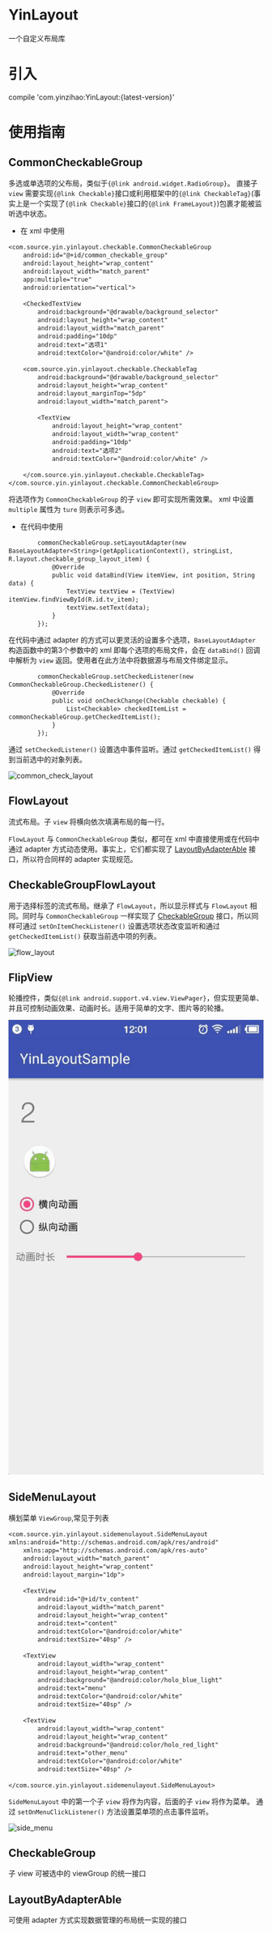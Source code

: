 # YinLayout
一个自定义布局库

# 引入
compile 'com.yinzihao:YinLayout:{latest-version}'

# 使用指南

## CommonCheckableGroup
多选或单选项的父布局，类似于`{@link android.widget.RadioGroup}`。
直接子 `view` 需要实现`{@link Checkable}`接口或利用框架中的`{@link CheckableTag}`(事实上是一个实现了`{@link Checkable}`接口的`{@link FrameLayout}`)包裹才能被监听选中状态。

- 在 xml 中使用
```
<com.source.yin.yinlayout.checkable.CommonCheckableGroup
    android:id="@+id/common_checkable_group"
    android:layout_height="wrap_content"
    android:layout_width="match_parent"
    app:multiple="true"
    android:orientation="vertical">

    <CheckedTextView
        android:background="@drawable/background_selector"
        android:layout_height="wrap_content"
        android:layout_width="match_parent"
        android:padding="10dp"
        android:text="选项1"
        android:textColor="@android:color/white" />

    <com.source.yin.yinlayout.checkable.CheckableTag
        android:background="@drawable/background_selector"
        android:layout_height="wrap_content"
        android:layout_marginTop="5dp"
        android:layout_width="match_parent">

        <TextView
            android:layout_height="wrap_content"
            android:layout_width="wrap_content"
            android:padding="10dp"
            android:text="选项2"
            android:textColor="@android:color/white" />

    </com.source.yin.yinlayout.checkable.CheckableTag>
</com.source.yin.yinlayout.checkable.CommonCheckableGroup>
```
将选项作为 `CommonCheckableGroup` 的子 `view` 即可实现所需效果。
xml 中设置 `multiple` 属性为 `ture` 则表示可多选。

- 在代码中使用

```
        commonCheckableGroup.setLayoutAdapter(new BaseLayoutAdapter<String>(getApplicationContext(), stringList, R.layout.checkable_group_layout_item) {
            @Override
            public void dataBind(View itemView, int position, String data) {
                TextView textView = (TextView) itemView.findViewById(R.id.tv_item);
                textView.setText(data);
            }
        });
```
在代码中通过 adapter 的方式可以更灵活的设置多个选项，`BaseLayoutAdapter` 构造函数中的第3个参数中的 xml 即每个选项的布局文件，会在 `dataBind()` 回调中解析为 `view` 返回。使用者在此方法中将数据源与布局文件绑定显示。

```
        commonCheckableGroup.setCheckedListener(new CommonCheckableGroup.CheckedListener() {
            @Override
            public void onCheckChange(Checkable checkable) {
                List<Checkable> checkedItemList = commonCheckableGroup.getCheckedItemList();
            }
        });
```
通过 `setCheckedListener()` 设置选中事件监听。通过 `getCheckedItemList()` 得到当前选中的对象列表。

![common_check_layout](https://github.com/YinZiHao1994/YinLayout/blob/master/app/src/main/res/drawable/common_check_layout.gif)

## FlowLayout
流式布局。子 `view` 将横向依次填满布局的每一行。

`FlowLayout` 与 `CommonCheckableGroup` 类似，都可在 xml 中直接使用或在代码中通过 adapter 方式动态使用。事实上，它们都实现了 [LayoutByAdapterAble](#layoutbyadapterable) 接口，所以符合同样的 adapter 实现规范。

## CheckableGroupFlowLayout
用于选择标签的流式布局。继承了 `FlowLayout`，所以显示样式与 `FlowLayout` 相同。同时与 `CommonCheckableGroup` 一样实现了 [CheckableGroup](#checkablegroup) 接口，所以同样可通过 `setOnItemCheckListener()` 设置选项状态改变监听和通过 `getCheckedItemList()` 获取当前选中项的列表。

![flow_layout](https://github.com/YinZiHao1994/YinLayout/blob/master/app/src/main/res/drawable/flow_layout.gif)


## FlipView
轮播控件，类似`{@link android.support.v4.view.ViewPager}`，但实现更简单、并且可控制动画效果、动画时长。适用于简单的文字、图片等的轮播。

![flip_view](https://github.com/YinZiHao1994/YinLayout/blob/master/app/src/main/res/drawable/flip_view.gif)

## SideMenuLayout
横划菜单 `ViewGroup`,常见于列表

```
<com.source.yin.yinlayout.sidemenulayout.SideMenuLayout xmlns:android="http://schemas.android.com/apk/res/android"
    xmlns:app="http://schemas.android.com/apk/res-auto"
    android:layout_width="match_parent"
    android:layout_height="wrap_content"
    android:layout_margin="1dp">

    <TextView
        android:id="@+id/tv_content"
        android:layout_width="match_parent"
        android:layout_height="wrap_content"
        android:text="content"
        android:textColor="@android:color/white"
        android:textSize="40sp" />

    <TextView
        android:layout_width="wrap_content"
        android:layout_height="wrap_content"
        android:background="@android:color/holo_blue_light"
        android:text="menu"
        android:textColor="@android:color/white"
        android:textSize="40sp" />

    <TextView
        android:layout_width="wrap_content"
        android:layout_height="wrap_content"
        android:background="@android:color/holo_red_light"
        android:text="other_menu"
        android:textColor="@android:color/white"
        android:textSize="40sp" />

</com.source.yin.yinlayout.sidemenulayout.SideMenuLayout>
```

`SideMenuLayout` 中的第一个子 `view` 将作为内容，后面的子 `view` 将作为菜单。
通过 `setOnMenuClickListener()` 方法设置菜单项的点击事件监听。

![side_menu](https://github.com/YinZiHao1994/YinLayout/blob/master/app/src/main/res/drawable/side_menu.gif)

## <span id="CheckableGroup">CheckableGroup</span>
子 view 可被选中的 viewGroup 的统一接口

## <span id="LayoutByAdapterAble">LayoutByAdapterAble </span>
可使用 adapter 方式实现数据管理的布局统一实现的接口
